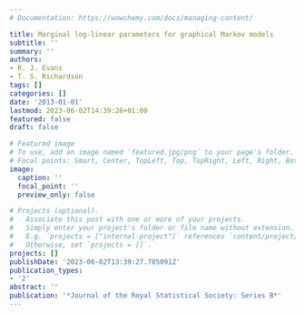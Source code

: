 ```yaml
---
# Documentation: https://wowchemy.com/docs/managing-content/

title: Marginal log-linear parameters for graphical Markov models
subtitle: ''
summary: ''
authors:
- R. J. Evans
- T. S. Richardson
tags: []
categories: []
date: '2013-01-01'
lastmod: 2023-06-02T14:39:28+01:00
featured: false
draft: false

# Featured image
# To use, add an image named `featured.jpg/png` to your page's folder.
# Focal points: Smart, Center, TopLeft, Top, TopRight, Left, Right, BottomLeft, Bottom, BottomRight.
image:
  caption: ''
  focal_point: ''
  preview_only: false

# Projects (optional).
#   Associate this post with one or more of your projects.
#   Simply enter your project's folder or file name without extension.
#   E.g. `projects = ["internal-project"]` references `content/project/deep-learning/index.md`.
#   Otherwise, set `projects = []`.
projects: []
publishDate: '2023-06-02T13:39:27.785091Z'
publication_types:
- '2'
abstract: ''
publication: '*Journal of the Royal Statistical Society: Series B*'
---
```

